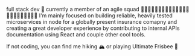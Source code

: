 full stack dev 🤖 currently a member of an agile squad 🧕🦸🏿‍♀️🤖👨🏼‍🔬👨🏻‍🚀🕵🏿‍♂️👩🏾‍🎓👩🏻‍💻👩🏽‍🎨 
I'm mainly focused on building reliable, heavily tested microservices in node for a globally present insurance comapny and creating a great developer experience by contributing to internal APIs documentation using React and couple other cool tools.

If not coding, you can find me hiking 🏔 or playing Ultimate Frisbee 🥏 
